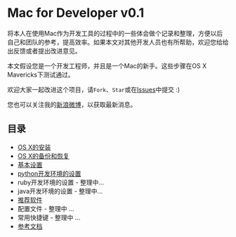 # Mac for Developer v0.1

将本人在使用Mac作为开发工具的过程中的一些体会做个记录和整理，方便以后自己和团队的参考，提高效率。如果本文对其他开发人员也有所帮助，欢迎您给给出反馈或者提出改进意见。

本文假设您是一个开发工程师，并且是一个Mac的新手。这些步骤在OS X Mavericks下测试通过。

欢迎大家一起改进这个项目，请`Fork`、`Star`或在[Issues](https://github.com/pubyun/macdev/issues)中提交 :)

您也可以关注我的[新浪微博](http://weibo.com/pubyun)，以获取最新消息。

## 目录

* [OS X的安装](https://github.com/pubyun/macdev/blob/master/install.md)
* [OS X的备份和恢复](https://github.com/pubyun/macdev/blob/master/recovery.md)
* [基本设置](https://github.com/pubyun/macdev/blob/master/basic.md)
* [python开发环境的设置](https://github.com/pubyun/macdev/blob/master/python.md)
* ruby开发环境的设置 - 整理中...
* java开发环境的设置 - 整理中...
* [推荐软件](https://github.com/pubyun/macdev/blob/master/apps.md)
* 配置文件 - 整理中 ...
* 常用快捷键 - 整理中 ...
* [参考文档](https://github.com/pubyun/macdev/blob/master/refs.md)
